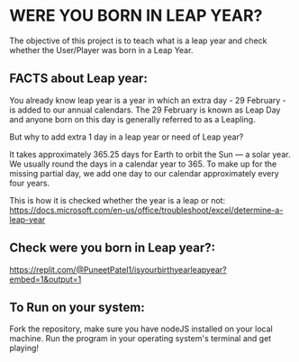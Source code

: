 # WERE YOU BORN IN LEAP YEAR?

The objective of this project is to teach what is a leap year and check whether the User/Player was born in a Leap Year.

## FACTS about Leap year: 

You already know leap year is a year in which an extra day - 29 February - is added to our annual calendars. The 29 February is known as Leap Day and anyone born on this day is generally referred to as a Leapling.

But why to add extra 1 day in a leap year or need of Leap year?

It takes approximately 365.25 days for Earth to orbit the Sun — a solar year. We usually round the days in a calendar year to 365. To make up for the missing partial day, we add one day to our calendar approximately every four years.

This is how it is checked whether the year is a leap or not:
https://docs.microsoft.com/en-us/office/troubleshoot/excel/determine-a-leap-year

## Check were you born in Leap year?: 
https://replit.com/@PuneetPatel1/isyourbirthyearleapyear?embed=1&output=1

## To Run on your system:
Fork the repository, make sure you have nodeJS installed on your local machine. Run the program in your operating system's terminal and get playing!
